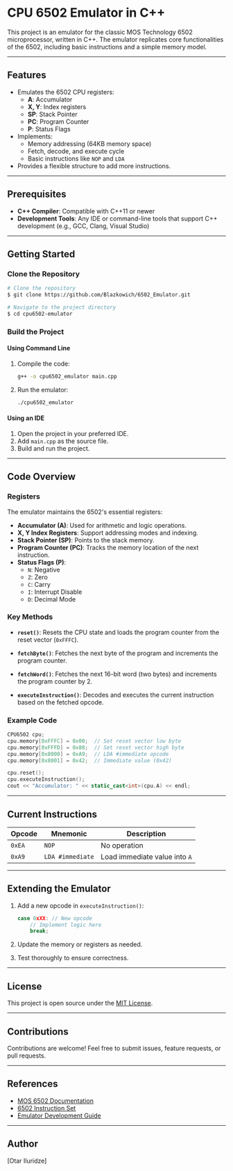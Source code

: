 # CPU 6502 Emulator in C++

This project is an emulator for the classic MOS Technology 6502 microprocessor, written in C++. The emulator replicates core functionalities of the 6502, including basic instructions and a simple memory model.

---

## Features

- Emulates the 6502 CPU registers:
  - **A**: Accumulator
  - **X, Y**: Index registers
  - **SP**: Stack Pointer
  - **PC**: Program Counter
  - **P**: Status Flags
- Implements:
  - Memory addressing (64KB memory space)
  - Fetch, decode, and execute cycle
  - Basic instructions like `NOP` and `LDA`
- Provides a flexible structure to add more instructions.

---

## Prerequisites

- **C++ Compiler**: Compatible with C++11 or newer
- **Development Tools**: Any IDE or command-line tools that support C++ development (e.g., GCC, Clang, Visual Studio)

---

## Getting Started

### Clone the Repository

```bash
# Clone the repository
$ git clone https://github.com/Blazkowich/6502_Emulator.git

# Navigate to the project directory
$ cd cpu6502-emulator
```

### Build the Project

#### Using Command Line

1. Compile the code:

   ```bash
   g++ -o cpu6502_emulator main.cpp
   ```

2. Run the emulator:

   ```bash
   ./cpu6502_emulator
   ```

#### Using an IDE

1. Open the project in your preferred IDE.
2. Add `main.cpp` as the source file.
3. Build and run the project.

---

## Code Overview

### Registers

The emulator maintains the 6502's essential registers:

- **Accumulator (A)**: Used for arithmetic and logic operations.
- **X, Y Index Registers**: Support addressing modes and indexing.
- **Stack Pointer (SP)**: Points to the stack memory.
- **Program Counter (PC)**: Tracks the memory location of the next instruction.
- **Status Flags (P)**:
  - `N`: Negative
  - `Z`: Zero
  - `C`: Carry
  - `I`: Interrupt Disable
  - `D`: Decimal Mode

### Key Methods

- **`reset()`**:
  Resets the CPU state and loads the program counter from the reset vector (`0xFFFC`).

- **`fetchByte()`**:
  Fetches the next byte of the program and increments the program counter.

- **`fetchWord()`**:
  Fetches the next 16-bit word (two bytes) and increments the program counter by 2.

- **`executeInstruction()`**:
  Decodes and executes the current instruction based on the fetched opcode.

### Example Code

```cpp
CPU6502 cpu;
cpu.memory[0xFFFC] = 0x00;  // Set reset vector low byte
cpu.memory[0xFFFD] = 0x80;  // Set reset vector high byte
cpu.memory[0x8000] = 0xA9;  // LDA #immediate opcode
cpu.memory[0x8001] = 0x42;  // Immediate value (0x42)

cpu.reset();
cpu.executeInstruction();
cout << "Accumulator: " << static_cast<int>(cpu.A) << endl;
```

---

## Current Instructions

| Opcode | Mnemonic       | Description                   |
|--------|----------------|-------------------------------|
| `0xEA` | `NOP`          | No operation                  |
| `0xA9` | `LDA #immediate` | Load immediate value into `A` |

---

## Extending the Emulator

1. Add a new opcode in `executeInstruction()`:

   ```cpp
   case 0xXX: // New opcode
       // Implement logic here
       break;
   ```

2. Update the memory or registers as needed.
3. Test thoroughly to ensure correctness.

---

## License

This project is open source under the [MIT License](LICENSE).

---

## Contributions

Contributions are welcome! Feel free to submit issues, feature requests, or pull requests.

---

## References

- [MOS 6502 Documentation](https://www.masswerk.at/6502/)
- [6502 Instruction Set](https://www.masswerk.at/6502/6502_instruction_set.html)
- [Emulator Development Guide](https://www.emudev.org/)

---

## Author

[Otar Iluridze]
